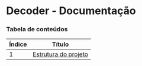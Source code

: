 # Decoder - Documentação

### Tabela de conteúdos
Índice | Título
-------|---------------------------------------------
1      | [Estrutura do projeto](/docs/pt/project-structure.md)
